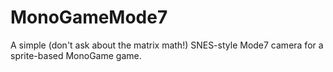 # MonoGameMode7
A simple (don't ask about the matrix math!) SNES-style Mode7 camera for a sprite-based MonoGame game.
